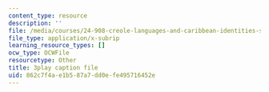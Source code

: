 ```yaml
---
content_type: resource
description: ''
file: /media/courses/24-908-creole-languages-and-caribbean-identities-spring-2017/862c7f4ae1b587a7dd0efe495716452e_Qm6ykShr0Pg.srt
file_type: application/x-subrip
learning_resource_types: []
ocw_type: OCWFile
resourcetype: Other
title: 3play caption file
uid: 862c7f4a-e1b5-87a7-dd0e-fe495716452e
---
```

